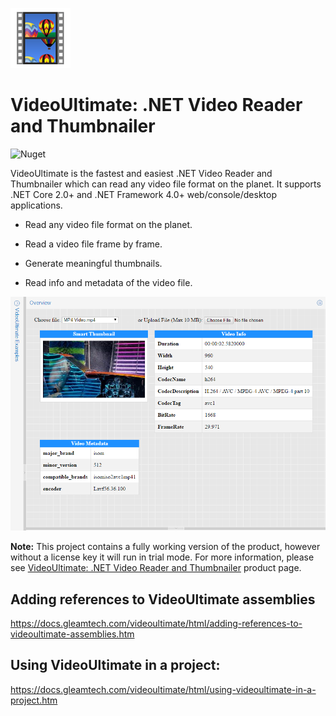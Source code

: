 ![VideoUltimate Logo](videoultimate-logo.png)
# VideoUltimate: .NET Video Reader and Thumbnailer
![Nuget](https://img.shields.io/nuget/v/GleamTech.VideoUltimate)

VideoUltimate is the fastest and easiest .NET Video Reader and Thumbnailer which can read any video file format on the planet. It supports .NET Core 2.0+ and .NET Framework 4.0+ web/console/desktop applications.

- Read any video file format on the planet.

- Read a video file frame by frame.

- Generate meaningful thumbnails.

- Read info and metadata of the video file.

![.NET Video Reader and Thumbnailer](videoultimate.png)

**Note:** This project contains a fully working version of the product, however without a license key it will run in trial mode. For more information, please see [VideoUltimate: .NET Video Reader and Thumbnailer](http://www.gleamtech.com/videoultimate) product page.

## Adding references to VideoUltimate assemblies
https://docs.gleamtech.com/videoultimate/html/adding-references-to-videoultimate-assemblies.htm

## Using VideoUltimate in a project:
https://docs.gleamtech.com/videoultimate/html/using-videoultimate-in-a-project.htm
